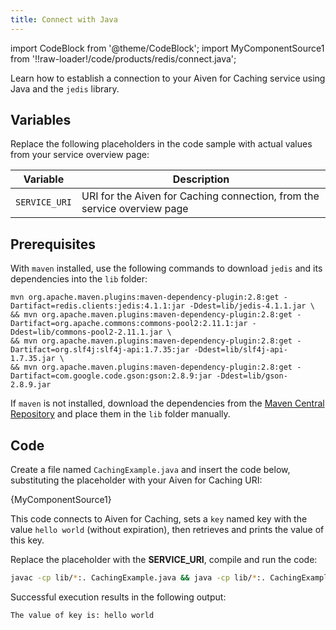 ```yaml
---
title: Connect with Java
---
```


import CodeBlock from '@theme/CodeBlock';
import MyComponentSource1 from '!!raw-loader!/code/products/redis/connect.java';

Learn how to establish a connection to your Aiven for Caching service using Java and the `jedis` library.

## Variables

Replace the following placeholders in the code sample with actual values
from your service overview page:

 | Variable    | Description                                                  |
 | ----------- | ------------------------------------------------------------ |
 | `SERVICE_URI`| URI for the Aiven for Caching connection, from the service overview page |

## Prerequisites

With `maven` installed, use the following commands to download `jedis` and its
dependencies into the `lib` folder:

```shell
mvn org.apache.maven.plugins:maven-dependency-plugin:2.8:get -Dartifact=redis.clients:jedis:4.1.1:jar -Ddest=lib/jedis-4.1.1.jar \
&& mvn org.apache.maven.plugins:maven-dependency-plugin:2.8:get -Dartifact=org.apache.commons:commons-pool2:2.11.1:jar -Ddest=lib/commons-pool2-2.11.1.jar \
&& mvn org.apache.maven.plugins:maven-dependency-plugin:2.8:get -Dartifact=org.slf4j:slf4j-api:1.7.35:jar -Ddest=lib/slf4j-api-1.7.35.jar \
&& mvn org.apache.maven.plugins:maven-dependency-plugin:2.8:get -Dartifact=com.google.code.gson:gson:2.8.9:jar -Ddest=lib/gson-2.8.9.jar
```

If `maven` is not installed, download the dependencies from the
[Maven Central Repository](https://search.maven.org) and place them in the `lib`
folder manually.

## Code

Create a file named `CachingExample.java` and insert the code below,
substituting the placeholder with your Aiven for Caching URI:

<CodeBlock language='java'>{MyComponentSource1}</CodeBlock>

This code connects to Aiven for Caching, sets a `key` named key with the value
`hello world` (without expiration), then retrieves and prints the value of this key.

Replace the placeholder with the **SERVICE_URI**, compile and run the
code:

```bash
javac -cp lib/*:. CachingExample.java && java -cp lib/*:. CachingExample SERVICE_URI
```

Successful execution results in the following output:

```plaintext
The value of key is: hello world
```
